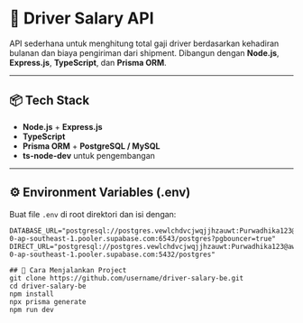 # 🚚 Driver Salary API

API sederhana untuk menghitung total gaji driver berdasarkan kehadiran bulanan dan biaya pengiriman dari shipment. Dibangun dengan **Node.js**, **Express.js**, **TypeScript**, dan **Prisma ORM**.

---

## 📦 Tech Stack

- **Node.js** + **Express.js**
- **TypeScript**
- **Prisma ORM** + **PostgreSQL / MySQL**
- **ts-node-dev** untuk pengembangan

---

## ⚙️ Environment Variables (.env)

Buat file `.env` di root direktori dan isi dengan:

```env
DATABASE_URL="postgresql://postgres.vewlchdvcjwqjjhzauwt:Purwadhika123@aws-0-ap-southeast-1.pooler.supabase.com:6543/postgres?pgbouncer=true"
DIRECT_URL="postgresql://postgres.vewlchdvcjwqjjhzauwt:Purwadhika123@aws-0-ap-southeast-1.pooler.supabase.com:5432/postgres"

## 🚀 Cara Menjalankan Project
git clone https://github.com/username/driver-salary-be.git
cd driver-salary-be
npm install
npx prisma generate
npm run dev


